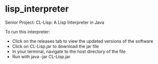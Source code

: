 # lisp_interpreter
Senior Project: CL-Lisp: A Lisp Interpreter in Java 

To run this interpreter:
<ul>
<li> Click on the releases tab to view the updated versions of the software
<li> Click on CL-Lisp.jar to download the jar file
<li> In your terminal, navigate to the host directory of the file
<li> Run with java -jar CL-Lisp.jar
</ul>
